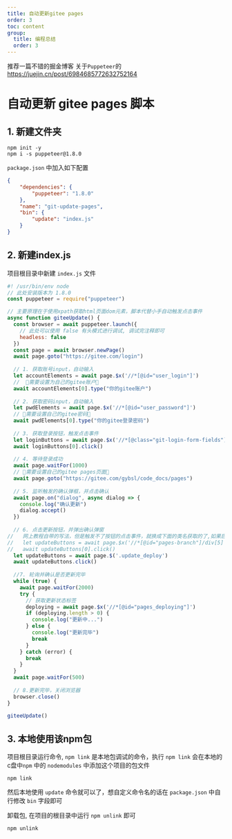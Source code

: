 ```yaml
---
title: 自动更新gitee pages
order: 3
toc: content
group: 
  title: 编程总结
  order: 3
---
```



推荐一篇不错的掘金博客 关于`Puppeteer`的 https://juejin.cn/post/6984685772632752164

# 自动更新 gitee pages 脚本

## 1. 新建文件夹

```node
npm init -y 
npm i -s puppeteer@1.8.0
```

`package.json` 中加入如下配置

```json
{
    "dependencies": {
        "puppeteer": "1.8.0"
    },
    "name": "git-update-pages",
    "bin": {
        "update": "index.js"
    }
}
```

## 2. 新建index.js

项目根目录中新建 `index.js` 文件

```javascript
#! /usr/bin/env node
// 此处安装版本为 1.8.0
const puppeteer = require("puppeteer")

// 主要原理在于使用xpath获取html页面dom元素，脚本代替小手自动触发点击事件
async function giteeUpdate() {
  const browser = await puppeteer.launch({
    // 此处可以使用 false 有头模式进行调试, 调试完注释即可
    headless: false
  })
  const page = await browser.newPage()
  await page.goto("https://gitee.com/login")
  
  // 1. 获取账号input，自动输入
  let accountElements = await page.$x('//*[@id="user_login"]') 
  //  🚨需要设置为自己的gitee账户🚨
  await accountElements[0].type("你的gitee账户")
  
  // 2. 获取密码input，自动输入
  let pwdElements = await page.$x('//*[@id="user_password"]')
  // 🚨需要设置自己的gitee密码🚨
  await pwdElements[0].type("你的gitee登录密码")
  
  // 3. 获取登录按钮，触发点击事件
  let loginButtons = await page.$x('//*[@class="git-login-form-fields"]/div[4]/input')
  await loginButtons[0].click()
  
  // 4. 等待登录成功
  await page.waitFor(1000)
  // 🚨需要设置自己的gitee pages页面🚨
  await page.goto("https://gitee.com/gybsl/code_docs/pages")
  
  // 5. 监听触发的确认弹框，并点击确认
  await page.on("dialog", async dialog => {
    console.log("确认更新")
    dialog.accept()
  })
  
  // 6. 点击更新按钮，并弹出确认弹窗
//   网上教程自带的写法，但是触发不了按钮的点击事件，就换成下面的类名获取的了,如果后续页面的dom有变化，可以来这里修改获取更新按钮的方法
//   let updateButtons = await page.$x('//*[@id="pages-branch"]/div[5]')
//   await updateButtons[0].click()
  let updateButtons = await page.$('.update_deploy')
  await updateButtons.click()
  
  //7. 轮询并确认是否更新完毕
  while (true) {
    await page.waitFor(2000)
    try {
      // 获取更新状态标签
      deploying = await page.$x('//*[@id="pages_deploying"]')
      if (deploying.length > 0) {
        console.log("更新中...")
      } else {
        console.log("更新完毕")
        break
      }
    } catch (error) {
      break
    }
  }
  await page.waitFor(500)
  
  // 8.更新完毕，关闭浏览器
  browser.close()
}

giteeUpdate()
```

## 3. 本地使用该npm包

项目根目录运行命令, `npm link` 是本地包调试的命令，执行 `npm link` 会在本地的 c盘中`npm` 中的 `nodemodules` 中添加这个项目的包文件

```node
npm link
```

然后本地使用 `update` 命令就可以了，想自定义命令名的话在 `package.json` 中自行修改 `bin` 字段即可

卸载包, 在项目的根目录中运行 `npm unlink` 即可

```node
npm unlink
```
